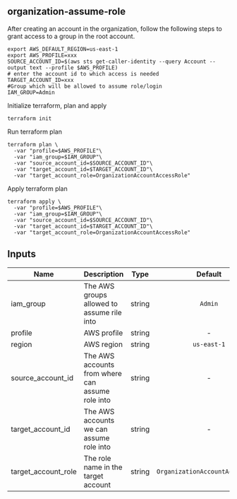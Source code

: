 ## organization-assume-role 
After creating an account in the organization, follow the following steps to grant access to a group in the root account.

    export AWS_DEFAULT_REGION=us-east-1
    export AWS_PROFILE=xxx
    SOURCE_ACCOUNT_ID=$(aws sts get-caller-identity --query Account --output text --profile $AWS_PROFILE)
    # enter the account id to which access is needed
    TARGET_ACCOUNT_ID=xxx
    #Group which will be allowed to assume role/login
    IAM_GROUP=Admin

Initialize terraform, plan and apply

    terraform init

Run terraform plan

    terraform plan \
      -var "profile=$AWS_PROFILE"\
      -var "iam_group=$IAM_GROUP"\
      -var "source_account_id=$SOURCE_ACCOUNT_ID"\
      -var "target_account_id=$TARGET_ACCOUNT_ID"\
      -var "target_account_role=OrganizationAccountAccessRole"

Apply terraform plan

    terraform apply \
      -var "profile=$AWS_PROFILE"\
      -var "iam_group=$IAM_GROUP"\
      -var "source_account_id=$SOURCE_ACCOUNT_ID"\
      -var "target_account_id=$TARGET_ACCOUNT_ID"\
      -var "target_account_role=OrganizationAccountAccessRole"

## Inputs

| Name | Description | Type | Default | Required |
|------|-------------|:----:|:-----:|:-----:|
| iam_group | The AWS groups allowed to assume rile into | string | `Admin` | no |
| profile | AWS profile | string | - | yes |
| region | AWS region | string | `us-east-1` | no |
| source_account_id | The AWS accounts from where can assume role into | string | - | yes |
| target_account_id | The AWS accounts we can assume role into | string | - | yes |
| target_account_role | The role name in the target account | string | `OrganizationAccountAccessRole` | no |
